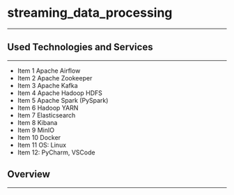# streaming_data_processing

---

## Used Technologies and Services

---

- Item 1 Apache Airflow
- Item 2 Apache Zookeeper
- Item 3 Apache Kafka
- Item 4 Apache Hadoop HDFS
- Item 5 Apache Spark (PySpark)
- Item 6 Hadoop YARN
- Item 7 Elasticsearch
- Item 8 Kibana
- Item 9 MinIO
- Item 10 Docker
- Item 11 OS: Linux 
- Item 12: PyCharm, VSCode

## Overview

---

